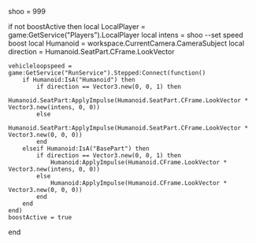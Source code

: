 shoo = 999

if not boostActive then
    local LocalPlayer = game:GetService("Players").LocalPlayer
    local intens = shoo --set speed boost
    local Humanoid = workspace.CurrentCamera.CameraSubject
    local direction = Humanoid.SeatPart.CFrame.LookVector

    vehicleloopspeed = game:GetService("RunService").Stepped:Connect(function()
        if Humanoid:IsA("Humanoid") then
            if direction == Vector3.new(0, 0, 1) then
                Humanoid.SeatPart:ApplyImpulse(Humanoid.SeatPart.CFrame.LookVector * Vector3.new(intens, 0, 0))
            else
                Humanoid.SeatPart:ApplyImpulse(Humanoid.SeatPart.CFrame.LookVector * Vector3.new(0, 0, 0))
            end
        elseif Humanoid:IsA("BasePart") then
            if direction == Vector3.new(0, 0, 1) then
                Humanoid:ApplyImpulse(Humanoid.CFrame.LookVector * Vector3.new(intens, 0, 0))
            else
                Humanoid:ApplyImpulse(Humanoid.CFrame.LookVector * Vector3.new(0, 0, 0))
            end
        end
    end)
    boostActive = true
end


